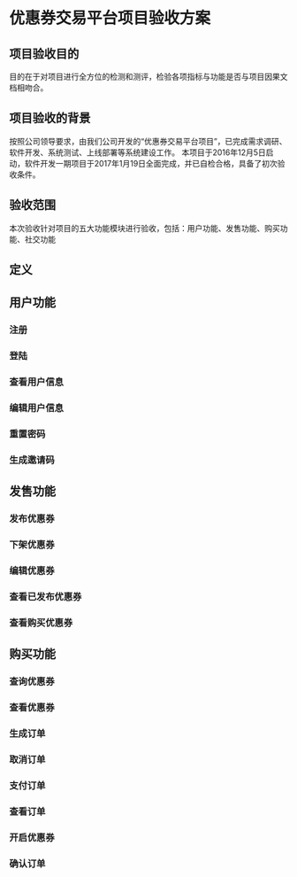 # 优惠券交易平台项目验收方案

## 项目验收目的

目的在于对项目进行全方位的检测和测评，检验各项指标与功能是否与项目因果文档相吻合。

## 项目验收的背景

按照公司领导要求，由我们公司开发的“优惠券交易平台项目”，已完成需求调研、软件开发、系统测试、上线部署等系统建设工作。
本项目于2016年12月5日启动，软件开发一期项目于2017年1月19日全面完成，并已自检合格，具备了初次验收条件。

## 验收范围

本次验收针对项目的五大功能模块进行验收，包括：用户功能、发售功能、购买功能、社交功能

<!--## 验收组织结构-->

<!--## 角色与责任-->

<!--## 验收执行流程-->


## 定义


## 用户功能

### 注册

### 登陆

### 查看用户信息

### 编辑用户信息

### 重置密码

### 生成邀请码




## 发售功能 

### 发布优惠券

### 下架优惠券

### 编辑优惠券

### 查看已发布优惠券

### 查看购买优惠券




## 购买功能

### 查询优惠券

### 查看优惠券

### 生成订单

### 取消订单

### 支付订单

### 查看订单

### 开启优惠券

### 确认订单









